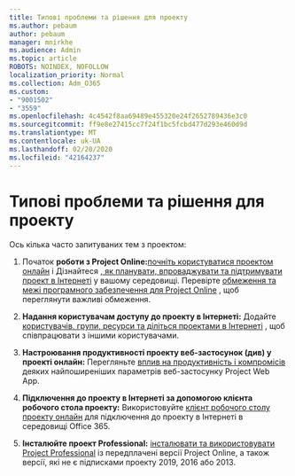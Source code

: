 ```yaml
---
title: Типові проблеми та рішення для проекту
ms.author: pebaum
author: pebaum
manager: mnirkhe
ms.audience: Admin
ms.topic: article
ROBOTS: NOINDEX, NOFOLLOW
localization_priority: Normal
ms.collection: Adm_O365
ms.custom:
- "9001502"
- "3559"
ms.openlocfilehash: 4c4542f8aa69489e455320e24f2652789436e3c0
ms.sourcegitcommit: ff9e8e27415cc7f24f1bc5fcbd477d293e460d9d
ms.translationtype: MT
ms.contentlocale: uk-UA
ms.lasthandoff: 02/20/2020
ms.locfileid: "42164237"
---
```

# <a name="project-common-issues-and-resolutions"></a>Типові проблеми та рішення для проекту

Ось кілька часто запитуваних тем з проектом:

1. Початок **роботи з Project Online:**[почніть користуватися проектом онлайн](https://docs.microsoft.com/en-us/ProjectOnline/get-started-with-project-online) і Дізнайтеся [, як планувати, впроваджувати та підтримувати проект в Інтернеті](https://docs.microsoft.com/en-us/projectonline/project-online) у вашому середовищі.   Перевірте [обмеження та межі програмного забезпечення для Project Online](https://docs.microsoft.com/en-us/ProjectOnline/project-online-software-boundaries-and-limits) , щоб переглянути важливі обмеження.

2. **Надання користувачам доступу до проекту в Інтернеті:** Додайте [користувачів, групи, ресурси та діліться проектами в Інтернеті](https://docs.microsoft.com/en-us/projectonline/step-2-add-people-to-project-online) , щоб співпрацювати з іншими користувачами. 

3. **Настроювання продуктивності проекту веб-застосунок (див) у проекті онлайн:** Перегляньте [вплив на продуктивність і компромісів](https://docs.microsoft.com/en-us/projectonline/tune-project-online-performance) деяких найпоширеніших параметрів веб-застосунку Project Web App.

4. **Підключення до проекту в Інтернеті за допомогою клієнта робочого стола проекту:** Використовуйте [клієнт робочого столу проекту онлайн](https://docs.microsoft.com/en-us/projectonline/connect-to-project-online-with-the-project-online-desktop-client) для підключення до проекту в Інтернеті в середовищі Office 365. 

5. **Інсталюйте проект Professional:** [інсталювати та використовувати Project Professional](https://support.office.com/en-us/article/install-project-7059249b-d9fe-4d61-ab96-5c5bf435f281?ui=en-US&rs=en-US&ad=US) із передплачені версії Project Online, а також версії, які не є підписками проекту 2019, 2016 або 2013.
